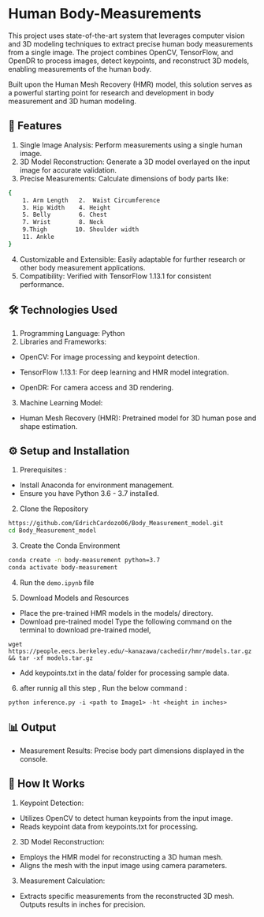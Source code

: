 
# Human Body-Measurements

This project uses state-of-the-art system that leverages computer vision and 3D modeling techniques to extract precise human body measurements from a single image. The project combines OpenCV, TensorFlow, and OpenDR to process images, detect keypoints, and reconstruct 3D models, enabling measurements of the human body.

Built upon the Human Mesh Recovery (HMR) model, this solution serves as a powerful starting point for research and development in body measurement and 3D human modeling.


## 🚀 Features

1. Single Image Analysis: Perform measurements using a single human image.
2. 3D Model Reconstruction: Generate a 3D model overlayed on the input image for accurate validation.
3. Precise Measurements: Calculate dimensions of body parts like:

```bash
{
    1. Arm Length   2.  Waist Circumference
    3. Hip Width    4. Height   
    5. Belly        6. Chest
    7. Wrist        8. Neck
    9.Thigh        10. Shoulder width
    11. Ankle   
}
```

4. Customizable and Extensible: Easily adaptable for further research or other body measurement applications.
5. Compatibility: Verified with TensorFlow 1.13.1 for consistent performance.


## 🛠️ Technologies Used
1. Programming Language: Python
2. Libraries and Frameworks:

- OpenCV: For image processing and keypoint detection.

-  TensorFlow 1.13.1: For deep learning and HMR model integration.

-  OpenDR: For camera access and 3D rendering.

3. Machine Learning Model:
- Human Mesh Recovery (HMR): Pretrained model for 3D human pose and shape estimation.
## ⚙️ Setup and Installation
1. Prerequisites :
- Install Anaconda for environment management.
- Ensure you have Python 3.6 - 3.7 installed.

2. Clone the Repository

```bash
https://github.com/EdrichCardozo06/Body_Measurement_model.git
cd Body_Measurement_model
```
3. Create the Conda Environment
```bash
conda create -n body-measurement python=3.7
conda activate body-measurement   
``` 
4. Run the `demo.ipynb` file 

5. Download Models and Resources
- Place the pre-trained HMR models in the models/ directory.
- Download pre-trained model
Type the following command on the terminal to download pre-trained model,

`wget https://people.eecs.berkeley.edu/~kanazawa/cachedir/hmr/models.tar.gz && tar -xf models.tar.gz`
- Add keypoints.txt in the data/ folder for processing sample data.

6. after runnig all this step , Run the below command :

`python inference.py -i <path to Image1> -ht <height in inches>`


## 📊 Output

- Measurement Results: Precise body part dimensions displayed in the console.

## 🧩 How It Works
1. Keypoint Detection:
- Utilizes OpenCV to detect human keypoints from the input image.
- Reads keypoint data from keypoints.txt for processing.
2. 3D Model Reconstruction:
- Employs the HMR model for reconstructing a 3D human mesh.
- Aligns the mesh with the input image using camera parameters.
3. Measurement Calculation:
- Extracts specific measurements from the reconstructed 3D mesh.
Outputs results in inches for precision.


